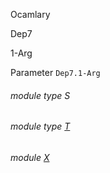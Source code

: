 Ocamlary

Dep7

1-Arg

Parameter `Dep7.1-Arg`

<a id="module-type-S"></a>

###### module type S

<a id="module-type-T"></a>

###### module type [T](Ocamlary.Dep7.argument-1-Arg.module-type-T.md)

<a id="module-X"></a>

###### module [X](Ocamlary.Dep7.argument-1-Arg.X.md)